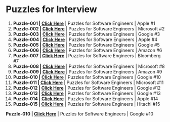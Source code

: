 # Puzzles for Interview

1. **Puzzle-001 | <a href="https://www.youtube.com/shorts/9uOsB39DwGM"> Click Here</a>** | Puzzles for Software Engineers | Apple #1
2. **Puzzle-002 | <a href="https://www.youtube.com/shorts/BK3vofe-dpw"> Click Here</a>** | Puzzles for Software Engineers | Microsoft #2
3. **Puzzle-003 | <a href="https://www.youtube.com/shorts/7fHBgiruWI0"> Click Here</a>** | Puzzles for Software Engineers | Google #3
4. **Puzzle-004 | <a href="https://www.youtube.com/shorts/XF4l1T8kLUo"> Click Here</a>** | Puzzles for Software Engineers | Apple #4
5. **Puzzle-005 | <a href="https://www.youtube.com/shorts/ugn5t8xGHio"> Click Here</a>** | Puzzles for Software Engineers | Google #5
6. **Puzzle-006 | <a href="https://www.youtube.com/shorts/m6EjUAHwaRY"> Click Here</a>** | Puzzles for Software Engineers | Amazon #6
7. **Puzzle-007 | <a href="https://www.youtube.com/shorts/7vRBCLPPGME"> Click Here</a>** | Puzzles for Software Engineers | Bloomberg #7
8. **Puzzle-008 | <a href="https://www.youtube.com/shorts/wV2aJhbTcLo"> Click Here</a>** | Puzzles for Software Engineers | Microsoft #8
9. **Puzzle-009 | <a href="https://www.youtube.com/shorts/1LcA_A4A-lc"> Click Here</a>** | Puzzles for Software Engineers | Amazon #9
10. **Puzzle-010 | <a href="https://www.youtube.com/shorts/ALJ-AQpQvNM"> Click Here</a>** | Puzzles for Software Engineers | Google #10
11. **Puzzle-011 | <a href="https://www.youtube.com/shorts/IuWO63E-Kqs"> Click Here</a>** | Puzzles for Software Engineers | Microsoft #11
12. **Puzzle-012 | <a href="https://www.youtube.com/shorts/k7fICVfS60I"> Click Here</a>** | Puzzles for Software Engineers | Google #12
13. **Puzzle-013 | <a href="https://www.youtube.com/shorts/1r-8fc7LMHo"> Click Here</a>** | Puzzles for Software Engineers | Google #13
14. **Puzzle-014 | <a href="https://www.youtube.com/shorts/dIuSKJniwEM"> Click Here</a>** | Puzzles for Software Engineers | Apple #14
15. **Puzzle-015 | <a href="https://www.youtube.com/shorts/elmI5mgY1ns"> Click Here</a>** | Puzzles for Software Engineers | Hitachi #15



**Puzzle-010 | <a href=""> Click Here</a>** | Puzzles for Software Engineers | Google #10
